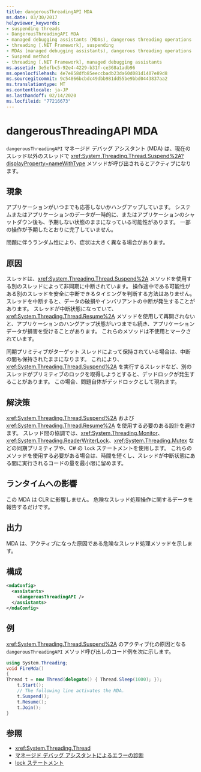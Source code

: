 ```yaml
---
title: dangerousThreadingAPI MDA
ms.date: 03/30/2017
helpviewer_keywords:
- suspending threads
- DangerousThreadingAPI MDA
- managed debugging assistants (MDAs), dangerous threading operations
- threading [.NET Framework], suspending
- MDAs (managed debugging assistants), dangerous threading operations
- Suspend method
- threading [.NET Framework], managed debugging assistants
ms.assetid: 3e5efbc5-92e4-4229-b31f-ce368a1adb96
ms.openlocfilehash: 4e7e858dfb85eeccbadb23da60d081d1407e89d8
ms.sourcegitcommit: 9c54866bcbdc49dbb981dd55be9bbd0443837aa2
ms.translationtype: MT
ms.contentlocale: ja-JP
ms.lasthandoff: 02/14/2020
ms.locfileid: "77216673"
---
```

# <a name="dangerousthreadingapi-mda"></a>dangerousThreadingAPI MDA
`dangerousThreadingAPI` マネージド デバッグ アシスタント (MDA) は、現在のスレッド以外のスレッドで <xref:System.Threading.Thread.Suspend%2A?displayProperty=nameWithType> メソッドが呼び出されるとアクティブになります。  
  
## <a name="symptoms"></a>現象  
 アプリケーションがいつまでも応答しないかハングアップしています。 システムまたはアプリケーションのデータが一時的に、またはアプリケーションのシャットダウン後も、予期しない状態のままになっている可能性があります。 一部の操作が予期したとおりに完了していません。  
  
 問題に伴うランダム性により、症状は大きく異なる場合があります。  
  
## <a name="cause"></a>原因  
 スレッドは、<xref:System.Threading.Thread.Suspend%2A> メソッドを使用する別のスレッドによって非同期に中断されています。 操作途中である可能性がある別のスレッドを安全に中断できるタイミングを判断する方法はありません。 スレッドを中断すると、データの破損やインバリアントの中断が発生することがあります。 スレッドが中断状態になっていて、<xref:System.Threading.Thread.Resume%2A> メソッドを使用して再開されないと、アプリケーションのハングアップ状態がいつまでも続き、アプリケーション データが損害を受けることがあります。 これらのメソッドは不使用とマークされています。  
  
 同期プリミティブがターゲット スレッドによって保持されている場合は、中断の間も保持されたままになります。 これにより、<xref:System.Threading.Thread.Suspend%2A> を実行するスレッドなど、別のスレッドがプリミティブのロックを取得しようとすると、デッドロックが発生することがあります。 この場合、問題自体がデッドロックとして現れます。  
  
## <a name="resolution"></a>解決策  
 <xref:System.Threading.Thread.Suspend%2A> および <xref:System.Threading.Thread.Resume%2A> を使用する必要のある設計を避けます。 スレッド間の協調では、<xref:System.Threading.Monitor>、<xref:System.Threading.ReaderWriterLock>、<xref:System.Threading.Mutex> などの同期プリミティブや、C# の `lock` ステートメントを使用します。 これらのメソッドを使用する必要がある場合は、時間を短くし、スレッドが中断状態にある間に実行されるコードの量を最小限に留めます。  
  
## <a name="effect-on-the-runtime"></a>ランタイムへの影響  
 この MDA は CLR に影響しません。 危険なスレッド処理操作に関するデータを報告するだけです。  
  
## <a name="output"></a>出力  
 MDA は、アクティブになった原因である危険なスレッド処理メソッドを示します。  
  
## <a name="configuration"></a>構成  
  
```xml  
<mdaConfig>  
  <assistants>  
    <dangerousThreadingAPI />  
  </assistants>  
</mdaConfig>  
```  
  
## <a name="example"></a>例  
 <xref:System.Threading.Thread.Suspend%2A> のアクティブ化の原因となる `dangerousThreadingAPI` メソッド呼び出しのコード例を次に示します。  
  
```csharp
using System.Threading;  
void FireMda()  
{  
Thread t = new Thread(delegate() { Thread.Sleep(1000); });  
    t.Start();  
    // The following line activates the MDA.  
    t.Suspend();   
    t.Resume();  
    t.Join();  
}  
```  
  
## <a name="see-also"></a>参照

- <xref:System.Threading.Thread>
- [マネージド デバッグ アシスタントによるエラーの診断](diagnosing-errors-with-managed-debugging-assistants.md)
- [lock ステートメント](../../csharp/language-reference/keywords/lock-statement.md)
